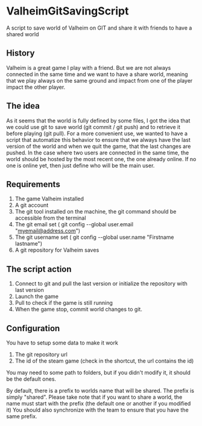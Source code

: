 # ValheimGitSavingScript
A script to save world of Valheim on GIT and share it with friends to have a shared world

## History
Valheim is a great game I play with a friend. But we are not always connected in the same time and we want to have a share world, meaning that we play always on the same ground and impact from one of the player impact the other player.

## The idea
As it seems that the world is fully defined by some files, I got the idea that we could use git to save world (git commit / git push) and to retrieve it before playing (git pull). For a more convenient use, we wanted to have a script that automatize this behavior to ensure that we always have the last version of the world and when we quit the game, that the last changes are pushed.
In the case where two users are connected in the same time, the world should be hosted by the most recent one, the one already online. If no one is online yet, then just define who will be the main user.

## Requirements
  1) The game Valheim installed
  2) A git account
  3) The git tool installed on the machine, the git command should be accessible from the terminal
  4) The git email set ( git config --global user.email "myemail@address.com")
  5) The git username set ( git config --global user.name "Firstname lastname")
  6) A git repository for Valheim saves

## The script action
  1) Connect to git and pull the last version or initialize the repository with last version
  2) Launch the game
  3) Pull to check if the game is still running
  4) When the game stop, commit world changes to git.

## Configuration
You have to setup some data to make it work
  1) The git repository url
  2) The id of the steam game (check in the shortcut, the url contains the id)

You may need to some path to folders, but if you didn't modify it, it should be the default ones.

By default, there is a prefix to worlds name that will be shared. The prefix is simply "shared". 
Please take note that if you want to share a world, the name must start with the prefix (the default one or another if you modified it)
You should also synchronize with the team to ensure that you have the same prefix.
